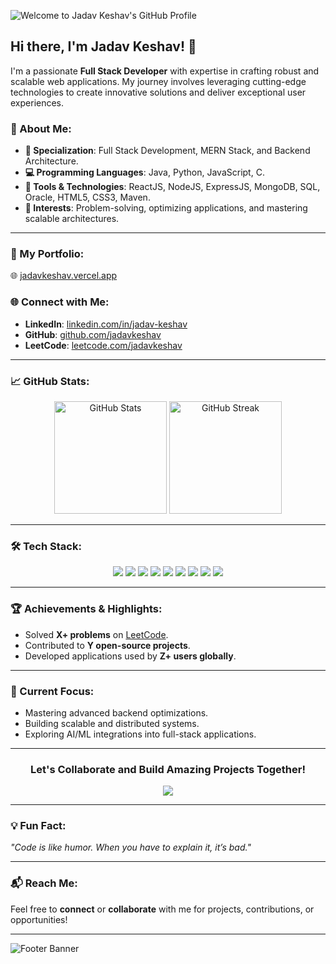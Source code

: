 ![Welcome to Jadav Keshav's GitHub Profile](https://via.placeholder.com/1200x300?text=Welcome+to+Jadav+Keshav%27s+GitHub+Profile&bg=003366&fg=ffffff)

## Hi there, I'm **Jadav Keshav**! 👋

I'm a passionate **Full Stack Developer** with expertise in crafting robust and scalable web applications. My journey involves leveraging cutting-edge technologies to create innovative solutions and deliver exceptional user experiences.

### 🚀 About Me:
- **🌟 Specialization**: Full Stack Development, MERN Stack, and Backend Architecture.
- **💻 Programming Languages**: Java, Python, JavaScript, C.
- **🔧 Tools & Technologies**: ReactJS, NodeJS, ExpressJS, MongoDB, SQL, Oracle, HTML5, CSS3, Maven.
- **🎯 Interests**: Problem-solving, optimizing applications, and mastering scalable architectures.

---

### 📂 My Portfolio:
🌐 [jadavkeshav.vercel.app](https://jadavkeshav.vercel.app)

### 🌐 Connect with Me:
- **LinkedIn**: [linkedin.com/in/jadav-keshav](https://www.linkedin.com/in/jadav-keshav)
- **GitHub**: [github.com/jadavkeshav](https://github.com/jadavkeshav)
- **LeetCode**: [leetcode.com/jadavkeshav](https://leetcode.com/jadavkeshav)

---

### 📈 GitHub Stats:
<div align="center">
  <img height="180em" src="https://github-readme-stats.vercel.app/api?username=jadavkeshav&show_icons=true&hide_title=false&include_all_commits=true&theme=radical" alt="GitHub Stats" />
  <img height="180em" src="https://github-readme-streak-stats.herokuapp.com?user=jadavkeshav&theme=radical" alt="GitHub Streak" />
</div>

---

### 🛠️ Tech Stack:
<div align="center">
  <img src="https://img.shields.io/badge/Java-%23ED8B00.svg?style=for-the-badge&logo=java&logoColor=white" />
  <img src="https://img.shields.io/badge/Maven-%23C71A36.svg?style=for-the-badge&logo=apache-maven&logoColor=white" />
  <img src="https://img.shields.io/badge/React-%2361DAFB.svg?style=for-the-badge&logo=react&logoColor=black" />
  <img src="https://img.shields.io/badge/Node.js-%23339933.svg?style=for-the-badge&logo=node.js&logoColor=white" />
  <img src="https://img.shields.io/badge/Express.js-%23404d59.svg?style=for-the-badge&logo=express&logoColor=white" />
  <img src="https://img.shields.io/badge/MongoDB-%2347A248.svg?style=for-the-badge&logo=mongodb&logoColor=white" />
  <img src="https://img.shields.io/badge/SQL-%23007396.svg?style=for-the-badge&logo=sql&logoColor=white" />
  <img src="https://img.shields.io/badge/HTML5-%23E34F26.svg?style=for-the-badge&logo=html5&logoColor=white" />
  <img src="https://img.shields.io/badge/CSS3-%231572B6.svg?style=for-the-badge&logo=css3&logoColor=white" />
</div>

---

### 🏆 Achievements & Highlights:
- Solved **X+ problems** on [LeetCode](https://leetcode.com/jadavkeshav).
- Contributed to **Y open-source projects**.
- Developed applications used by **Z+ users globally**.

---

### 📌 Current Focus:
- Mastering advanced backend optimizations.
- Building scalable and distributed systems.
- Exploring AI/ML integrations into full-stack applications.

---

<div align="center">
  <h3>Let's Collaborate and Build Amazing Projects Together!</h3>
  <img src="https://via.placeholder.com/800x150?text=Code+%7C+Innovate+%7C+Build&bg=ffffff&fg=003366" />
</div>

---

### 💡 Fun Fact:
_"Code is like humor. When you have to explain it, it’s bad."_

---

### 📬 Reach Me:
Feel free to **connect** or **collaborate** with me for projects, contributions, or opportunities!

---

![Footer Banner](https://via.placeholder.com/1200x150?text=Thanks+for+visiting!+Have+a+great+day!&bg=003366&fg=ffffff)
